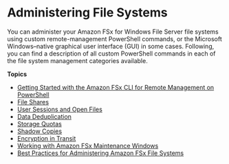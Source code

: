 # Administering File Systems<a name="administering-file-systems"></a>

You can administer your Amazon FSx for Windows File Server file systems using custom remote\-management PowerShell commands, or the Microsoft Windows–native graphical user interface \(GUI\) in some cases\. Following, you can find a description of all custom PowerShell commands in each of the file system management categories available\. 

**Topics**
+ [Getting Started with the Amazon FSx CLI for Remote Management on PowerShell](remote-pwrshell.md)
+ [File Shares](managing-file-shares.md)
+ [User Sessions and Open Files](manage-sessions-and-files.md)
+ [Data Deduplication](using-data-dedup.md)
+ [Storage Quotas](managing-user-quotas.md)
+ [Shadow Copies](manage-shadow-cpy.md)
+ [Encryption in Transit](manage-encrypt-in-transit.md)
+ [Working with Amazon FSx Maintenance Windows](maintenance-windows.md)
+ [Best Practices for Administering Amazon FSx File Systems](admin-best-practices-fsxw.md)